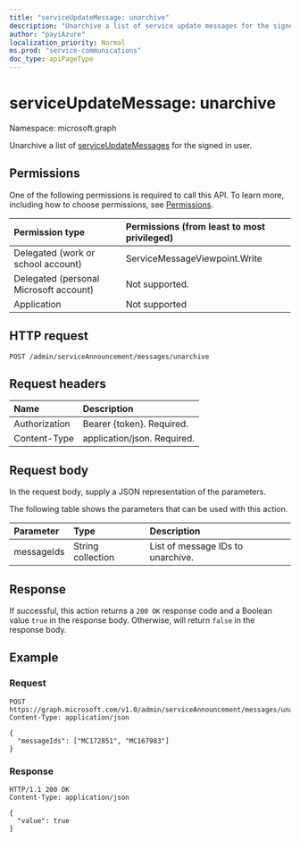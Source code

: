 ```yaml
---
title: "serviceUpdateMessage: unarchive"
description: "Unarchive a list of service update messages for the signed in user."
author: "payiAzure"
localization_priority: Normal
ms.prod: "service-communications"
doc_type: apiPageType
---
```


# serviceUpdateMessage: unarchive
Namespace: microsoft.graph

Unarchive a list of [serviceUpdateMessages](../resources/serviceupdatemessage.md) for the signed in user.

## Permissions
One of the following permissions is required to call this API. To learn more, including how to choose permissions, see [Permissions](/graph/permissions-reference).

|Permission type|Permissions (from least to most privileged)|
|:---|:---|
|Delegated (work or school account)|ServiceMessageViewpoint.Write|
|Delegated (personal Microsoft account)|Not supported.|
|Application|Not supported|

## HTTP request

<!-- {
  "blockType": "ignored"
}
-->
``` http
POST /admin/serviceAnnouncement/messages/unarchive
```

## Request headers
|Name|Description|
|:---|:---|
|Authorization|Bearer {token}. Required.|
|Content-Type|application/json. Required.|

## Request body
In the request body, supply a JSON representation of the parameters.

The following table shows the parameters that can be used with this action.

|Parameter|Type|Description|
|:---|:---|:---|
|messageIds|String collection|List of message IDs to unarchive.|

## Response

If successful, this action returns a `200 OK` response code and a Boolean value `true` in the response body. Otherwise, will return `false` in the response body.

## Example

### Request

<!-- {
  "blockType": "request",
  "name": "serviceupdatemessage_unarchive"
}
-->
``` http
POST https://graph.microsoft.com/v1.0/admin/serviceAnnouncement/messages/unarchive
Content-Type: application/json

{
  "messageIds": ["MC172851", "MC167983"]
}
```

### Response
<!-- {
  "blockType": "response",
  "truncated": true,
  "@odata.type": "string"
}
-->
``` http
HTTP/1.1 200 OK
Content-Type: application/json

{
  "value": true
}
```

